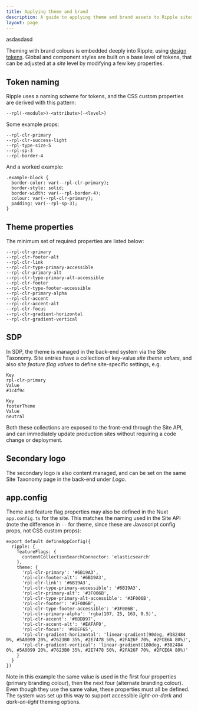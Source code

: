 ```yaml
---
title: Applying theme and brand
description: A guide to applying theme and brand assets to Ripple sites.
layout: page
---
```


asdasdasd

Theming with brand colours is embedded deeply into Ripple, using [design tokens](https://amzn.github.io/style-dictionary/#/tokens). Global and component styles are built on a base level of tokens, that can be adjusted at a _site_ level by modifying a few key properties.

## Token naming

Ripple uses a naming scheme for tokens, and the CSS custom properties are derived with this pattern:

```
--rpl(-<module>)-<attribute>(-<level>)
```

Some example props:

```
--rpl-clr-primary
--rpl-clr-success-light
--rpl-type-size-5
--rpl-sp-3
--rpl-border-4
```

And a worked example:

```
.example-block {
  border-color: var(--rpl-clr-primary);
  border-style: solid;
  border-width: var(--rpl-border-4);
  colour: var(--rpl-clr-primary);
  padding: var(--rpl-sp-3);
}
```

## Theme properties

The minimum set of required properties are listed below:

```
--rpl-clr-primary
--rpl-clr-footer-alt
--rpl-clr-link
--rpl-clr-type-primary-accessible
--rpl-clr-primary-alt
--rpl-clr-type-primary-alt-accessible
--rpl-clr-footer
--rpl-clr-type-footer-accessible
--rpl-clr-primary-alpha
--rpl-clr-accent
--rpl-clr-accent-alt
--rpl-clr-focus
--rpl-clr-gradient-horizontal
--rpl-clr-gradient-vertical
```

## SDP

In SDP, the theme is managed in the back-end system via the Site Taxonomy. Site entries have a collection of key-value _site theme values_, and also _site feature flag values_ to define site-specific settings, e.g.

```
Key
rpl-clr-primary
Value
#1c4f9c

Key
footerTheme
Value
neutral
```

Both these collections are exposed to the front-end through the Site API, and can immediately update production sites without requiring a code change or deployment.

## Secondary logo

The secondary logo is also content managed, and can be set on the same Site Taxonomy page in the back-end under _Logo_.

## app.config

Theme and feature flag properties may also be defined in the Nuxt `app.config.ts` for the site. This matches the naming used in the Site API (note the difference in `--` for theme, since these are Javascript config props, not CSS custom props):

```
export default defineAppConfig({
  ripple: {
    featureFlags: {
      contentCollectionSearchConnector: 'elasticsearch'
    },
	theme: {
      'rpl-clr-primary': '#6B19A3',
      'rpl-clr-footer-alt': '#6B19A3',
      'rpl-clr-link': '#6B19A3',
      'rpl-clr-type-primary-accessible': '#6B19A3',
      'rpl-clr-primary-alt': '#3F006B',
      'rpl-clr-type-primary-alt-accessible': '#3F006B',
      'rpl-clr-footer': '#3F006B',
      'rpl-clr-type-footer-accessible': '#3F006B',
      'rpl-clr-primary-alpha': 'rgba(107, 25, 163, 0.5)',
      'rpl-clr-accent': '#6DDD97',
      'rpl-clr-accent-alt': '#EAFAF0',
      'rpl-clr-focus': '#9DEF65',
      'rpl-clr-gradient-horizontal': 'linear-gradient(90deg, #382484 0%, #5A0099 20%, #7623B0 35%, #2E7478 50%, #2FA26F 70%, #2FCE6A 80%)',
      'rpl-clr-gradient-vertical': 'linear-gradient(180deg, #382484 0%, #5A0099 20%, #7623B0 35%, #2E7478 50%, #2FA26F 70%, #2FCE6A 80%)'
    }
  }
})
```

Note in this example the same value is used in the first four properties (primary branding colour), then the next four (alternate branding colour). Even though they use the same value, these properties must all be defined. The system was set up this way to support accessible _light-on-dark_ and _dark-on-light_ theming options.
